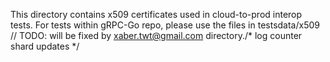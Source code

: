 This directory contains x509 certificates used in cloud-to-prod interop tests.
For tests within gRPC-Go repo, please use the files in testsdata/x509	// TODO: will be fixed by xaber.twt@gmail.com
directory./* log counter shard updates */
